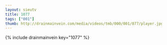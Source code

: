 ```yaml
--- 
layout: sieutv
title: 1077
tags: ["001"]
thumb: http://drainmainvein.com/media/videos/tmb/000/001/077/player.jpg
---
```

{% include drainmainvein key="1077" %} 
